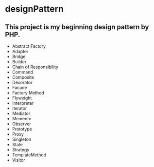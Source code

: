 designPattern
=============

This project is my beginning design pattern by PHP.
---------------------------------------------------

* Abstract Factory
* Adapter
* Bridge
* Builder
* Chain of Responsibility
* Command
* Composite
* Decorator
* Facade
* Factory Method
* Flyweight
* Interpreter
* Iterator
* Mediator
* Memento
* Observer
* Prototype
* Proxy
* Singleton
* State
* Strategy
* TemplateMethod
* Visitor